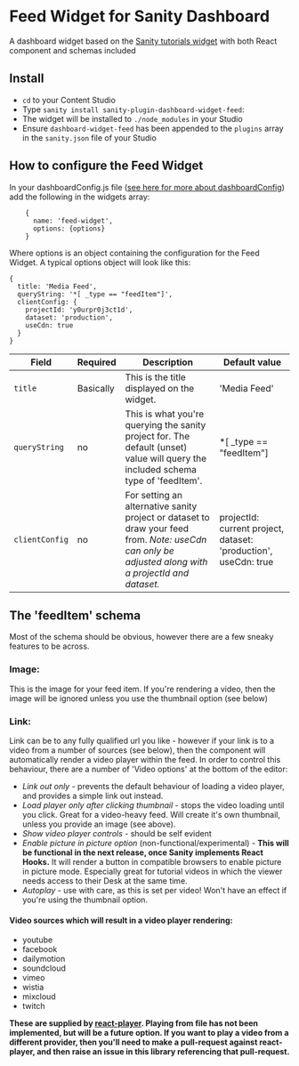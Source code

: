 # Feed Widget for Sanity Dashboard

A dashboard widget based on the [Sanity tutorials widget](https://github.com/sanity-io/sanity/tree/next/packages/%40sanity/dashboard/src/widgets/sanityTutorials) with both React component and schemas included

## Install

- `cd` to your Content Studio
- Type `sanity install sanity-plugin-dashboard-widget-feed`:
- The widget will be installed to `./node_modules` in your Studio
- Ensure `dashboard-widget-feed` has been appended to the `plugins` array in the `sanity.json` file of your Studio

## How to configure the Feed Widget

In your dashboardConfig.js file ([see here for more about dashboardConfig](https://www.sanity.io/docs/dashboard/installing-and-configuring-widgets)) add the following in the widgets array:

```
    {
      name: 'feed-widget',
      options: {options}
    }
```

Where options is an object containing the configuration for the Feed Widget. A typical options object will look like this:

```
{
  title: 'Media Feed',
  queryString: '*[ _type == "feedItem"]',
  clientConfig: {
    projectId: 'y0urpr0j3ct1d',
    dataset: 'production',
    useCdn: true
  }
}
```

| Field          | Required  | Description                                                                                                                                          | Default value                                                   |
| -------------- | --------- | ---------------------------------------------------------------------------------------------------------------------------------------------------- | --------------------------------------------------------------- |
| `title`        | Basically | This is the title displayed on the widget.                                                                                                           | 'Media Feed'                                                    |
| `queryString`  | no        | This is what you're querying the sanity project for. The default (unset) value will query the included schema type of 'feedItem'.                    | \*[ _type == "feedItem"]                                        |
| `clientConfig` | no        | For setting an alternative sanity project or dataset to draw your feed from. _Note: useCdn can only be adjusted along with a projectId and dataset._ | projectId: current project, dataset: 'production', useCdn: true |

## The 'feedItem' schema

Most of the schema should be obvious, however there are a few sneaky features to be across.

### Image:

This is the image for your feed item. If you're rendering a video, then the image will be ignored unless you use the thumbnail option (see below)

### Link:

Link can be to any fully qualified url you like - however if your link is to a video from a number of sources (see below), then the component will automatically render a video player within the feed. In order to control this behaviour, there are a number of 'Video options' at the bottom of the editor:

- _Link out only_ - prevents the default behaviour of loading a video player, and provides a simple link out instead.
- _Load player only after clicking thumbnail_ - stops the video loading until you click. Great for a video-heavy feed. Will create it's own thumbnail, unless you provide an image (see above).
- _Show video player controls_ - should be self evident
- _Enable picture in picture option_ (non-functional/experimental) - **This will be functional in the next release, once Sanity implements React Hooks.** It will render a button in compatible browsers to enable picture in picture mode. Especially great for tutorial videos in which the viewer needs access to their Desk at the same time.
- _Autoplay_ - use with care, as this is set per video! Won't have an effect if you're using the thumbnail option.

#### Video sources which will result in a video player rendering:

- youtube
- facebook
- dailymotion
- soundcloud
- vimeo
- wistia
- mixcloud
- twitch

**These are supplied by [react-player](https://github.com/CookPete/react-player). Playing from file has not been implemented, but will be a future option. If you want to play a video from a different provider, then you'll need to make a pull-request against react-player, and then raise an issue in this library referencing that pull-request.**
